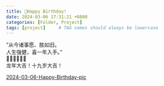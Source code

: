 ```yaml
---
title: 🎂Happy Birthday!
date: 2024-03-06 17:31:21 +0800
categories: [Folder, Project]
tags: [project]     # TAG names should always be lowercase
---
```


“从今诸事愿、胜如旧。  
人生强健，喜一年入手。”  
🧨🧨🧧🧧🎊🎊  
龙年大吉！十九岁大吉！  

[2024-03-06-Happy-Birthday-pic]("")